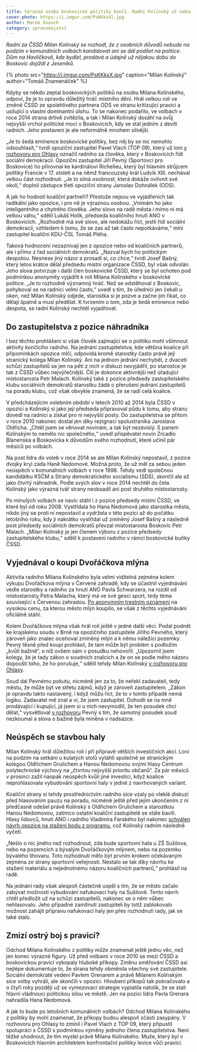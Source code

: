 ```yaml
---
title: Výrazná osoba boskovické politiky končí. Radní Kolínský už nebude kandidovat
cover-photo: https://i.imgur.com/PsKKksXl.jpg
author: Marek Osouch
category: zpravodajství
---
```


*Radní za ČSSD Milan Kolínský se rozhodl, že z osobních důvodů nebude na podzim v komunálních volbách kandidovat ani se dál podílet na politice. Dům na Havlíčkově, kde bydlel, prodává a údajně už nějakou dobu do Boskovic dojíždí z Jeseníků.*

{% photo src="https://i.imgur.com/PsKKksX.jpg" caption="Milan Kolínský" author="Tomáš Znamenáček" %}

Kdyby se někdo zeptal boskovických politiků na osobu Milana Kolínského, odpoví, že je to opravdu důležitý hráč místního dění. Hrál velkou roli ve změně ČSSD ze spolehlivého partnera ODS ve stranu kritizující pravici a usilující o vlastní dominantní úlohu. To se nakonec podařilo, ve volbách v roce 2014 strana drtivě zvítězila, a tak i Milan Kolínský dosáhl na svůj nejvyšší vrchol politické moci v Boskovicích, kdy se stal jedním z devíti radních. Jeho postavení je ale neformálně mnohem silnější.

„Je to šedá eminence boskovické politiky, bez něj by se nic nemohlo odsouhlasit,“ tvrdí opoziční zastupitel Pavel Vlach (TOP 09), který už loni [v rozhovoru pro Ohlasy](http://www.ohlasy.info/clanky/2017/04/rozhovor-vlach.html) označil radního za člověka, který v Boskovicích řídí sociální demokracii. Opoziční zastupitel Jiří Pevný (Sportovci pro Boskovice) ho přirovnal ke kardinálovi Richelieu, který byl hlavním strůjcem politiky Francie v 17. století a na němž francouzský král Ludvík XIII. nechával velkou část rozhodnutí. „Je to silná osobnost, která dokáže ovlivnit své okolí,“ doplnil zástupce třetí opoziční strany Jaroslav Dohnálek (ODS). 

A jak ho hodnotí koaliční partneři? Přestože nejsou ve vyjádřeních tak radikální jako opozice, i pro ně je výraznou osobou. „Vnímám ho jako inteligentního a chytrého člověka. Jeho slovo na radě města i mimo ni má velkou váhu,“ sdělil Lukáš Holík, předseda koaličního hnutí ANO v Boskovicích. „Rozhodně má své slovo, ale nedokážu říct, jestli řídí sociální demokracii, vzhledem k tomu, že se zas až tak často nepotkáváme,“ míní zastupitel koaliční KDU-ČSL Tomáš Pléha.

Taková hodnocení nezaznívají jen z opozice nebo od koaličních partnerů, ale i přímo z řad sociálních demokratů. „Nazval bych ho politickým despotou. Nesnese jiný názor a prosadí si, co chce,“ tvrdí Josef Bašný, který letos krátce dělal předsedu místní organizace ČSSD, byl však odvolán. Jeho slova potvrzuje i další člen boskovické ČSSD, který se byl ochoten pod podmínkou anonymity vyjádřit k roli Milana Kolínského v boskovické politice. „Je to rozhodně významný hráč. Než se odstěhoval z Boskovic, pohyboval se na radnici velmi často,“ uvedl s tím, že úředníci jen čekali u oken, než Milan Kolínský odjede, starostka si je pozve a začne jim říkat, co dělají špatně a musí předělat. K tvrzením o tom, zda je šedá eminence nebo despota, se radní Kolínský nechtěl vyjadřovat.

## Do zastupitelstva z pozice náhradníka

I bez těchto prohlášení si však člověk zajímající se o politiku mohl všimnout aktivity končícího radního. Na jednání zastupitelstva, kde většina koalice při připomínkách opozice mlčí, odpovídá kromě starostky často právě její stranický kolega Milan Kolínský. Ani na jednom jednání nechyběl, z dvaceti schůzí zastupitelů se jen na pěti z nich v diskuzi nevyjádřil, po starostce je tak z ČSSD vůbec nejvýřečnější. Čili je dokonce aktivnější než úřadující místostarosta Petr Malach. Kolínský také z pozice předsedy zastupitelského klubu sociálních demokratů starostku žádá o přerušení jednání zastupitelů na poradu klubu, což však obvykle znamená, že se radí celá koalice.

V předcházejícím volebním období v letech 2010 až 2014 byla ČSSD v opozici a Kolínský si jako její předseda připravoval půdu k tomu, aby stranu dovedl na radnici a získal pro ni nejvyšší posty. Do zastupitelstva se přitom v roce 2010 nakonec dostal jen díky rezignaci spolustraníka Jaroslava Oldřicha. „Chtěl jsem se věnovat novinám, a tak být nezávislý. S panem Kolínským to nemělo nic společného,“ uvedl přispěvatel novin Zrcadlo Blanenska a Boskovicka k důvodům svého rozhodnutí, které učinil pár měsíců po volbách.

Na post lídra do voleb v roce 2014 se ale Milan Kolínský nepostavil, z pozice dvojky kryl záda Haně Nedomové. Možná proto, že už měl za sebou jeden neúspěch v komunálních volbách v roce 1998. Tehdy vedl společnou kandidátku KSČM a Strany demokratického socialismu (SDS), skončil ale až jako čtvrtý náhradník. Podle svých slov v roce 2014 nechtěl do čela. Kolínský jako výrazná tvář strany neobsadil ani post druhého místostarosty.

Po minulých volbách se navíc stáhl i z pozice předsedy místní ČSSD, ve které byl od roku 2008. Vystřídala ho Hana Nedomová jako starostka města, nikdo jiný se proti ní nepostavil a vydržela v této pozici až do počátku letošního roku, kdy ji nakrátko vystřídal už zmíněný Josef Bašný a následně post předsedy sociálních demokratů převzal místostarosta Boskovic Petr Malach. „Milan Kolínský je jen členem výboru z pozice předsedy zastupitelského klubu,“ sdělil k postavení radního v rámci boskovické buňky ČSSD.

## Vyjednával o koupi Dvořáčkova mlýna

Aktivita radního Milana Kolínského byla velmi viditelná zejména kolem výkupu Dvořáčkova mlýna v Červené zahradě, kdy se účastnil vyjednávání vedle starostky a radního za hnutí ANO Pavla Schwarzera, na rozdíl od místostarosty Petra Malacha, který má ve své gesci sport, tedy téma související s Červenou zahradou. [Po anonymním trestním oznámení](http://www.ohlasy.info/clanky/2016/01/cervenka-trestni-oznameni.html) na vysokou cenu, za kterou město mlýn koupilo, se však z těchto vyjednávání oficiálně stáhl.

Kolem Dvořáčkova mlýna však hrál roli ještě v jedné další věci. Podal podnět ke krajskému soudu v Brně na opozičního zastupitele Jiřího Pevného, který zároveň jako znalec oceňoval zmíněný mlýn a k němu náležící pozemky. Pevný těsně před koupí prohlásil, že tam může být problém s podložím „kvůli bažině“, o níž ovšem sám v posudku nehovořil. „Upozornil jsem kolegy, že je tady zákon o soudních znalcích a že on se podle mého názoru dopouští toho, že ho porušuje,“ sdělil tehdy Milan Kolínský [v rozhovoru pro Ohlasy](http://www.ohlasy.info/clanky/2016/03/rozhovor-kolinsky.html).

Soud dal Pevnému pokutu, nicméně jen za to, že neřekl zadavateli, tedy městu, že může být ve střetu zájmů, když je zároveň zastupitelem. „Zákon je opravdu takto nastavený, i když můžu říct, že to v tomto případě nemá logiku. Zadavatel mě znal a ví, že jsem zastupitel. Dohodli se na mně prodávající i kupující, já jsem si u nich nevymodlil, že ten posudek chci dělat,“ vysvětloval [v rozhovoru](http://www.ohlasy.info/clanky/2016/03/rozhovor-pevny.html) Pevný s tím, že samotný posudek soud nezkoumal a slova o bažině byla míněna v nadsázce.

## Neúspěch se stavbou haly

Milan Kolínský hrál důležitou roli i při přípravě větších investičních akcí. Loni na podzim na setkání u kulatých stolů vytáhli společně se stranickým kolegou Oldřichem Grulichem a Hanou Nedomovou svými hlasy Centrum polytechnické výchovy na „čtvrtou nejvyšší prioritu občanů“. Za pár měsíců v prosinci zažil naopak neúspěch kvůli jiné investici, když koalice neprohlasovala vybudování sportovní haly v jedné z navrhovaných variant.

Koaliční strany si tehdy prostřednictvím radního sice vzaly po vleklé diskuzi před hlasováním pauzu na poradu, nicméně ještě před jejím ukončením z ní předčasně odešel právě Kolínský s Oldřichem Grulichem a starostkou Hanou Nedomovou, zatímco ostatní koaliční zastupitelé se stále bavili. Hlasy lidovců, hnutí ANO i radního Vladimíra Farského byl nakonec [schválen návrh opozice na stažení bodu z programu](http://www.ohlasy.info/clanky/2017/12/zastupitelstvo.html), což Kolínský radním následně vyčetl.

„Nešlo o nic jiného než rozhodnout, zda bude sportovní hala u ZŠ Sušilova, nebo na pozemcích s bývalým Dvořáčkovým mlýnem, nebo na pozemku bývalého lihovaru. Toto rozhodnutí mělo být prvním krokem očekávaným zejména ze strany sportovní veřejnosti. Nestalo se tak díky návrhu ke stažení materiálu a nejednotnému názoru koaličních partnerů,“ prohlásil na radě.

Na jednání rady však alespoň částečně uspěl s tím, že se město začalo zabývat možností vybudování nafukovací haly na Sušilově. Tento návrh chtěl předložit už na schůzi zastupitelů, nakonec se o něm vůbec nehlasovalo. Jeho případné zamítnutí zastupiteli by totiž zablokovalo možnost zahájit přípravu nafukovací haly jen přes rozhodnutí rady, jak se také stalo.

## Zmizí ostrý boj s pravicí?

Odchod Milana Kolínského z politiky může znamenat ještě jednu věc, než jen konec výrazné figury. Už před volbami v roce 2010 se mezi ČSSD a boskovickou pravicí vykopaly hluboké příkopy. Změnu směřování ČSSD asi nejlépe dokumentuje to, že strana tehdy obměnila všechny své zastupitele. Sociální demokraté vedení Pavlem Grenarem a právě Milanem Kolínským sice volby vyhráli, ale skončili v opozici. Hloubení příkopů tak pokračovalo a o čtyři roky později už se vymezovací strategie vyplatila natolik, že se stali hlavní vládnoucí politickou silou ve městě. Jen na pozici lídra Pavla Grenara nahradila Hana Nedomová.

A jak to bude po letošních komunálních volbách? Odchod Milana Kolínského z politiky by mohl znamenat, že příkopy budou alespoň zčásti zasypány. V rozhovoru pro Ohlasy to zmínil i Pavel Vlach z TOP 09, který připustil spolupráci s ČSSD s podmínkou výměny jednoho člena zastupitelstva. Není těžké uhodnout, že tím myslel právě Milana Kolínského. Muže, který byl v Boskovicích hlavním architektem konfrontační politiky levice vůči pravici.
